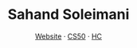 <h1 align="center">Sahand Soleimani</h1>

<p align="center"><a href="https://www.sahandsoleimani.ir">Website</a> · <a href="https://cs50.sahandsoleimani.ir">CS50</a> · <a href="https://hc.sahandsoleimani.ir">HC</a></p>
